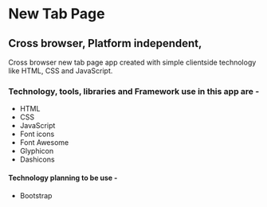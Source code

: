 # New Tab Page
## Cross browser, Platform independent,
Cross browser new tab page app created with simple clientside technology like HTML, CSS and JavaScript. 

### Technology, tools, libraries and Framework use in this app are -
* HTML
* CSS
* JavaScript
* Font icons
 * Font Awesome
 * Glyphicon
 * Dashicons

#### Technology planning to be use -
* Bootstrap